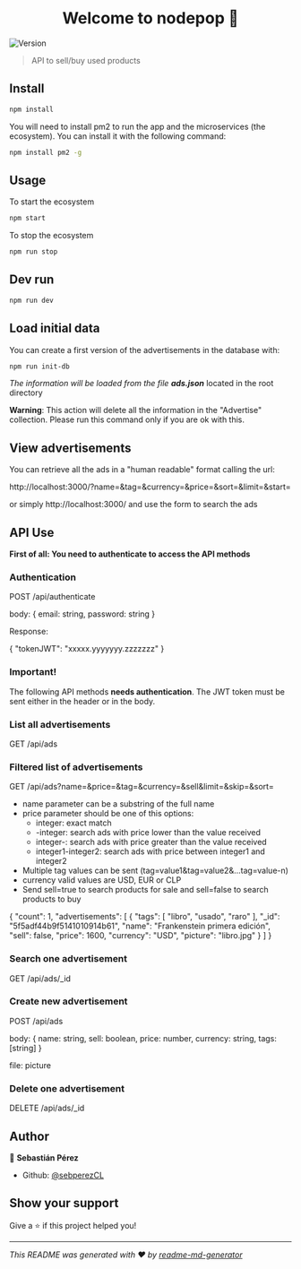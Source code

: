 <h1 align="center">Welcome to nodepop 👋</h1>
<p>
  <img alt="Version" src="https://img.shields.io/badge/version-0.0.1-blue.svg?cacheSeconds=2592000" />
</p>

> API to sell/buy used products

## Install

```sh
npm install
```

You will need to install pm2 to run the app and the microservices (the ecosystem). You can install it with the following command:

```sh
npm install pm2 -g
```

## Usage

To start the ecosystem

```sh
npm start
```

To stop the ecosystem

```sh
npm run stop
```

## Dev run

```sh
npm run dev
```

## Load initial data

You can create a first version of the advertisements in the database with:

```sh
npm run init-db
```

*The information will be loaded from the file **ads.json*** located in the root directory

**Warning**: This action will delete all the information in the "Advertise" collection. Please run this command only if you are ok with this.

## View advertisements

You can retrieve all the ads in a "human readable" format calling the url:

http://localhost:3000/?name=&tag=&currency=&price=&sort=&limit=&start=

or simply http://localhost:3000/ and use the form to search the ads

## API Use

**First of all: You need to authenticate to access the API methods**

### Authentication

POST /api/authenticate

body:
{
  email: string,
  password: string
}

Response:

{
    "tokenJWT": "xxxxx.yyyyyyy.zzzzzzz"
}

### Important!

The following API methods **needs authentication**. The JWT token must be sent either in the header or in the body.

### List all advertisements

GET /api/ads

### Filtered list of advertisements

GET /api/ads?name=&price=&tag=&currency=&sell&limit=&skip=&sort=

* name parameter can be a substring of the full name
* price parameter should be one of this options: 
  * integer: exact match
  * -integer: search ads with price lower than the value received
  * integer-: search ads with price greater than the value received
  * integer1-integer2: search ads with price between integer1 and integer2
* Multiple tag values can be sent (tag=value1&tag=value2&...tag=value-n)
* currency valid values are USD, EUR or CLP
* Send sell=true to search products for sale and sell=false to search products to buy

{
    "count": 1,
    "advertisements": [
        {
            "tags": [
                "libro",
                "usado",
                "raro"
            ],
            "_id": "5f5adf44b9f5141010914b61",
            "name": "Frankenstein primera edición",
            "sell": false,
            "price": 1600,
            "currency": "USD",
            "picture": "libro.jpg"
        }
    ]
}

### Search one advertisement

GET /api/ads/_id

### Create new advertisement

POST /api/ads

body:
{
  name: string,
  sell: boolean,
  price: number,
  currency: string,
  tags: [string]
}

file: picture

### Delete one advertisement

DELETE /api/ads/_id

## Author

👤 **Sebastián Pérez**

* Github: [@sebperezCL](https://github.com/sebperezCL)

## Show your support

Give a ⭐️ if this project helped you!

***
_This README was generated with ❤️ by [readme-md-generator](https://github.com/kefranabg/readme-md-generator)_